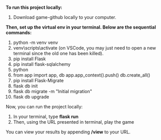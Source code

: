 **To run this project locally:**

1. Download game-github locally to your computer.

**Then, set up the virtual env in your terminal. Below are the sequential commands:**
1. python -m venv venv
2. venv\scripts\activate (on VSCode, you may just need to open a new terminal since the old one has been killed).
3. pip install Flask
4. pip install flask-sqlalchemy
5. python
6. from app import app, db
   app.app_context().push()
   db.create_all()
7. pip install Flask-Migrate
8. flask db init
9. flask db migrate -m "Initial migration"
10. flask db upgrade

Now, you can run the project locally:
1. In your terminal, type **flask run**
2. Then, using the URL presented in terminal, play the game

You can view your results by appending **/view** to your URL.
